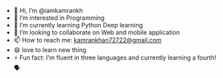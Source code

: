 - 👋 Hi, I’m @iamkamrankh
- 👀 I’m interested in Programming
- 🌱 I’m currently learning Python Deep learning
- 💞️ I’m looking to collaborate on Web and mobile application
- 📫 How to reach me: kamrankhan72722@gmail.com
- 😄 love to learn new thing
- ⚡ Fun fact: I'm fluent in three languages and currently learning a fourth! 🗣️

<!---
iamkamrankh/iamkamrankh is a ✨ special ✨ repository because its `README.md` (this file) appears on your GitHub profile.
You can click the Preview link to take a look at your changes.
--->
